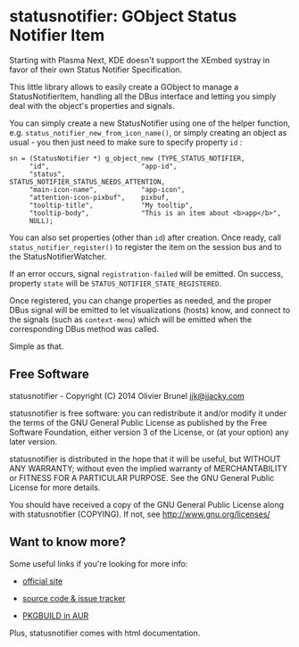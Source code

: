 
# statusnotifier: GObject Status Notifier Item

Starting with Plasma Next, KDE doesn't support the XEmbed systray in favor of
their own Status Notifier Specification.

This little library allows to easily create a GObject to manage a
StatusNotifierItem, handling all the DBus interface and letting you simply deal
with the object's properties and signals.

You can simply create a new StatusNotifier using one of the helper function,
e.g. `status_notifier_new_from_icon_name()`, or simply creating an object as
usual - you then just need to make sure to specify property `id` :

	sn = (StatusNotifier *) g_object_new (TYPE_STATUS_NOTIFIER,
	     "id",                       "app-id",
	     "status",                   STATUS_NOTIFIER_STATUS_NEEDS_ATTENTION,
	     "main-icon-name",           "app-icon",
	     "attention-icon-pixbuf",    pixbuf,
	     "tooltip-title",            "My tooltip",
	     "tooltip-body",             "This is an item about <b>app</b>",
	     NULL);

You can also set properties (other than `id`) after creation. Once ready, call
`status_notifier_register()` to register the item on the session bus and to the
StatusNotifierWatcher.

If an error occurs, signal `registration-failed` will be emitted. On success,
property `state` will be `STATUS_NOTIFIER_STATE_REGISTERED`.

Once registered, you can change properties as needed, and the proper DBus
signal will be emitted to let visualizations (hosts) know, and connect to the
signals (such as `context-menu`) which will be emitted when the corresponding
DBus method was called.

Simple as that.

## Free Software

statusnotifier - Copyright (C) 2014 Olivier Brunel <jjk@jjacky.com>

statusnotifier is free software: you can redistribute it and/or modify it under
the terms of the GNU General Public License as published by the Free Software
Foundation, either version 3 of the License, or (at your option) any later
version.

statusnotifier is distributed in the hope that it will be useful, but WITHOUT
ANY WARRANTY; without even the implied warranty of MERCHANTABILITY or FITNESS
FOR A PARTICULAR PURPOSE.  See the GNU General Public License for more details.

You should have received a copy of the GNU General Public License along with
statusnotifier (COPYING). If not, see http://www.gnu.org/licenses/

## Want to know more?

Some useful links if you're looking for more info:

- [official site](http://jjacky.com/statusnotifier "statusnotifier @ jjacky.com")

- [source code & issue tracker](https://github.com/jjk-jacky/statusnotifier "statusnotifier @ GitHub.com")

- [PKGBUILD in AUR](https://aur.archlinux.org/packages/statusnotifier "AUR: statusnotifier")

Plus, statusnotifier comes with html documentation.
